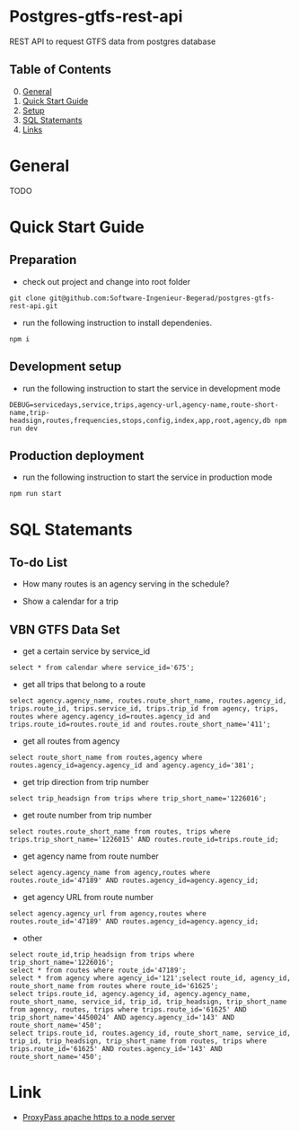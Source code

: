 # Postgres-gtfs-rest-api
REST API to request GTFS data from postgres database

## Table of Contents
0. [General](#General)
1. [Quick Start Guide](#Quick-Start-Guide)
2. [Setup](doc/setup.md)
3. [SQL Statemants](#SQL-Statements)
4. [Links](#Links)

# General

TODO

# Quick Start Guide

## Preparation

* check out project and change into root folder
```
git clone git@github.com:Software-Ingenieur-Begerad/postgres-gtfs-rest-api.git
```

* run the following instruction to install dependenies.
```
npm i
```

## Development setup

* run the following instruction to start the service in development mode
```
DEBUG=servicedays,service,trips,agency-url,agency-name,route-short-name,trip-headsign,routes,frequencies,stops,config,index,app,root,agency,db npm run dev
```

## Production deployment

* run the following instruction to start the service in production mode
```
npm run start
```

# SQL Statemants

## To-do List

* How many routes is an agency serving in the schedule?

* Show a calendar for a trip

## VBN GTFS Data Set

* get a certain service by service_id
```
select * from calendar where service_id='675';
```

* get all trips that belong to a route
```
select agency.agency_name, routes.route_short_name, routes.agency_id, trips.route_id, trips.service_id, trips.trip_id from agency, trips, routes where agency.agency_id=routes.agency_id and trips.route_id=routes.route_id and routes.route_short_name='411';
```

* get all routes from agency

```
select route_short_name from routes,agency where routes.agency_id=agency.agency_id and agency.agency_id='381';
```

* get trip direction from trip number

```
select trip_headsign from trips where trip_short_name='1226016';
```

* get route number from trip number

```
select routes.route_short_name from routes, trips where trips.trip_short_name='1226015' AND routes.route_id=trips.route_id;
```

* get agency name from route number

```
select agency.agency_name from agency,routes where routes.route_id='47189' AND routes.agency_id=agency.agency_id;
```

* get agency URL from route number

```
select agency.agency_url from agency,routes where routes.route_id='47189' AND routes.agency_id=agency.agency_id;
```

* other

```
select route_id,trip_headsign from trips where trip_short_name='1226016';
select * from routes where route_id='47189';
select * from agency where agency_id='121';select route_id, agency_id, route_short_name from routes where route_id='61625';
select trips.route_id, agency.agency_id, agency.agency_name, route_short_name, service_id, trip_id, trip_headsign, trip_short_name from agency, routes, trips where trips.route_id='61625' AND trip_short_name='4450024' AND agency.agency_id='143' AND route_short_name='450';
select trips.route_id, routes.agency_id, route_short_name, service_id, trip_id, trip_headsign, trip_short_name from routes, trips where trips.route_id='61625' AND routes.agency_id='143' AND route_short_name='450';
```

# Link

* [ProxyPass apache https to a node server](https://stackoverflow.com/questions/34865193/proxypass-apache-https-to-a-node-server)

